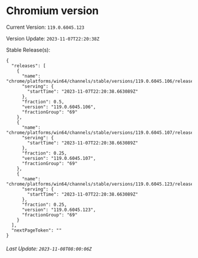 # Chromium version

Current Version: `119.0.6045.123`

Version Update: `2023-11-07T22:20:38Z`

Stable Release(s):
```
{
  "releases": [
    {
      "name": "chrome/platforms/win64/channels/stable/versions/119.0.6045.106/releases/1699395638",
      "serving": {
        "startTime": "2023-11-07T22:20:38.663089Z"
      },
      "fraction": 0.5,
      "version": "119.0.6045.106",
      "fractionGroup": "69"
    },
    {
      "name": "chrome/platforms/win64/channels/stable/versions/119.0.6045.107/releases/1699395638",
      "serving": {
        "startTime": "2023-11-07T22:20:38.663089Z"
      },
      "fraction": 0.25,
      "version": "119.0.6045.107",
      "fractionGroup": "69"
    },
    {
      "name": "chrome/platforms/win64/channels/stable/versions/119.0.6045.123/releases/1699395638",
      "serving": {
        "startTime": "2023-11-07T22:20:38.663089Z"
      },
      "fraction": 0.25,
      "version": "119.0.6045.123",
      "fractionGroup": "69"
    }
  ],
  "nextPageToken": ""
}
```

###### Last Update: `2023-11-08T08:00:06Z`
        